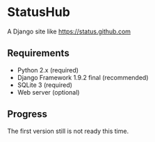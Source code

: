 # StatusHub
A Django site like https://status.github.com
## Requirements
- Python 2.x (required)
- Django Framework 1.9.2 final (recommended)
- SQLite 3 (required)
- Web server (optional)
## Progress
The first version still is not ready this time.
